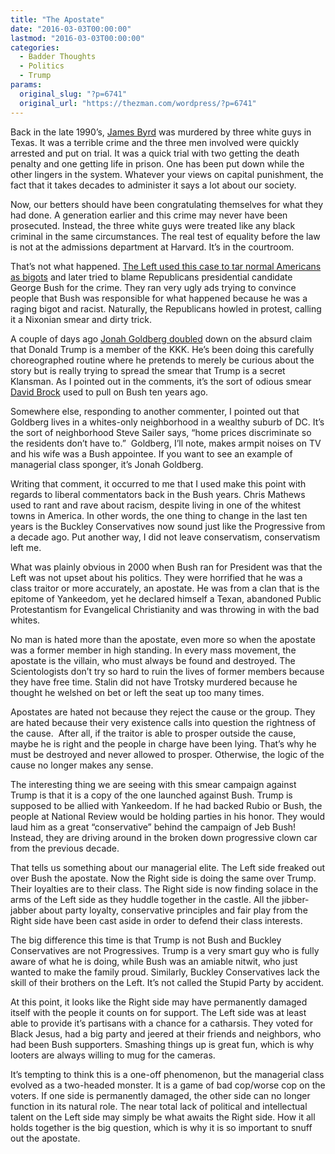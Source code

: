 ```yaml
---
title: "The Apostate"
date: "2016-03-03T00:00:00"
lastmod: "2016-03-03T00:00:00"
categories:
  - Badder Thoughts
  - Politics
  - Trump
params:
  original_slug: "?p=6741"
  original_url: "https://thezman.com/wordpress/?p=6741"
---
```


Back in the late 1990’s,
<a href="https://en.wikipedia.org/wiki/Murder_of_James_Byrd,_Jr."
rel="noopener" target="_blank">James Byrd</a> was murdered by three
white guys in Texas. It was a terrible crime and the three men involved
were quickly arrested and put on trial. It was a quick trial with two
getting the death penalty and one getting life in prison. One has been
put down while the other lingers in the system. Whatever your views on
capital punishment, the fact that it takes decades to administer it says
a lot about our society.

Now, our betters should have been congratulating themselves for what
they had done. A generation earlier and this crime may never have been
prosecuted. Instead, the three white guys were treated like any black
criminal in the same circumstances. The real test of equality before the
law is not at the admissions department at Harvard. It’s in the
courtroom.

That’s not what happened. <a
href="http://www.newsbusters.org/blogs/ken-shepherd/2012/09/06/msnbcs-harris-perry-sharpton-make-excuses-atrocious-2000-naacp-ad-blam"
rel="noopener" target="_blank">The Left used this case to tar normal
Americans as bigots</a> and later tried to blame Republicans
presidential candidate George Bush for the crime. They ran very ugly ads
trying to convince people that Bush was responsible for what happened
because he was a raging bigot and racist. Naturally, the Republicans
howled in protest, calling it a Nixonian smear and dirty trick.

A couple of days ago <a
href="http://www.global.nationalreview.com/corner/432228/trump-thinks-kkk-are-conservative"
rel="noopener" target="_blank">Jonah Goldberg doubled</a> down on the
absurd claim that Donald Trump is a member of the KKK. He’s been doing
this carefully choreographed routine where he pretends to merely be
curious about the story but is really trying to spread the smear that
Trump is a secret Klansman. As I pointed out in the comments, it’s the
sort of odious smear <a
href="https://www.washingtonpost.com/politics/does-david-brock-shock-troop-for-hillary-clinton-help-or-hurt-her/2016/01/22/68cce510-c118-11e5-9443-7074c3645405_story.html"
rel="noopener" target="_blank">David Brock</a> used to pull on Bush ten
years ago.

Somewhere else, responding to another commenter, I pointed out that
Goldberg lives in a whites-only neighborhood in a wealthy suburb of DC.
It’s the sort of neighborhood Steve Sailer says, “home prices
discriminate so the residents don’t have to.”  Goldberg, I’ll note,
makes armpit noises on TV and his wife was a Bush appointee. If you want
to see an example of managerial class sponger, it’s Jonah Goldberg.

Writing that comment, it occurred to me that I used make this point with
regards to liberal commentators back in the Bush years. Chris Mathews
used to rant and rave about racism, despite living in one of the whitest
towns in America. In other words, the one thing to change in the last
ten years is the Buckley Conservatives now sound just like the
Progressive from a decade ago. Put another way, I did not leave
conservatism, conservatism left me.

What was plainly obvious in 2000 when Bush ran for President was
that the Left was not upset about his politics. They were horrified that
he was a class traitor or more accurately, an apostate. He was from a
clan that is the epitome of Yankeedom, yet he declared himself a Texan,
abandoned Public Protestantism for Evangelical Christianity and was
throwing in with the bad whites.

No man is hated more than the apostate, even more so when the apostate
was a former member in high standing. In every mass movement, the
apostate is the villain, who must always be found and destroyed. The
Scientologists don’t try so hard to ruin the lives of former members
because they have free time. Stalin did not have Trotsky murdered
because he thought he welshed on bet or left the seat up too many times.

Apostates are hated not because they reject the cause or the group. They
are hated because their very existence calls into question the rightness
of the cause.  After all, if the traitor is able to prosper outside the
cause, maybe he is right and the people in charge have been lying.
That’s why he must be destroyed and never allowed to prosper. Otherwise,
the logic of the cause no longer makes any sense.

The interesting thing we are seeing with this smear campaign against
Trump is that it is a copy of the one launched against Bush. Trump is
supposed to be allied with Yankeedom. If he had backed Rubio or Bush,
the people at National Review would be holding parties in his honor.
They would laud him as a great “conservative” behind the campaign of Jeb
Bush! Instead, they are driving around in the broken down progressive
clown car from the previous decade.

That tells us something about our managerial elite. The Left side
freaked out over Bush the apostate. Now the Right side is doing the same
over Trump. Their loyalties are to their class. The Right side is now
finding solace in the arms of the Left side as they huddle together in
the castle. All the jibber-jabber about party loyalty, conservative
principles and fair play from the Right side have been cast aside in
order to defend their class interests.

The big difference this time is that Trump is not Bush and Buckley
Conservatives are not Progressives. Trump is a very smart guy who is
fully aware of what he is doing, while Bush was an amiable nitwit, who
just wanted to make the family proud. Similarly, Buckley Conservatives
lack the skill of their brothers on the Left. It’s not called the Stupid
Party by accident.

At this point, it looks like the Right side may have permanently damaged
itself with the people it counts on for support. The Left side was at
least able to provide it’s partisans with a chance for a catharsis. They
voted for Black Jesus, had a big party and jeered at their friends and
neighbors, who had been Bush supporters. Smashing things up is great
fun, which is why looters are always willing to mug for the cameras.

It’s tempting to think this is a one-off phenomenon, but the managerial
class evolved as a two-headed monster. It is a game of bad cop/worse cop
on the voters. If one side is permanently damaged, the other side can no
longer function in its natural role. The near total lack of political
and intellectual talent on the Left side may simply be what awaits the
Right side. How it all holds together is the big question, which is why
it is so important to snuff out the apostate.
